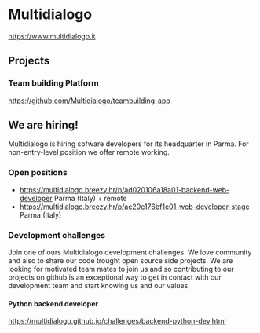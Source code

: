 # Multidialogo

https://www.multidialogo.it

## Projects

### Team building Platform

https://github.com/Multidialogo/teambuilding-app


## We are hiring!
Multidialogo is hiring sofware developers for its headquarter in Parma.
For non-entry-level position we offer remote working.

### Open positions 

- https://multidialogo.breezy.hr/p/ad020106a18a01-backend-web-developer Parma (Italy) + remote
- https://multidialogo.breezy.hr/p/ae20e176bf1e01-web-developer-stage Parma (Italy)

### Development challenges
Join one of ours Multidialogo development challenges.
We love community and also to share our code trought open source side projects.
We are looking for motivated team mates to join us and so contributing to our projects on github is an exceptional way to get in contact with our development team and start knowing us and our values.

#### Python backend developer

https://multidialogo.github.io/challenges/backend-python-dev.html
